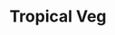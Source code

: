 ---
title: 'Tropical Veg'
description: 'Lorem ipsum dolor sit amet consectetur adipisicing elit. Obcaecati sint cumque voluptatem cupiditate odit corporis.'
price: 79
---
